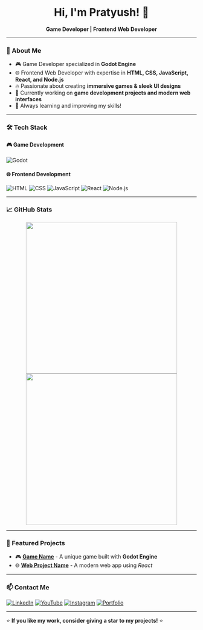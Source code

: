 

<h1 align="center">Hi, I'm Pratyush! 👋</h1>
<p align="center">
  <b>Game Developer | Frontend Web Developer</b>
</p>

---

### 🚀 About Me
- 🎮 Game Developer specialized in **Godot Engine**
- 🌐 Frontend Web Developer with expertise in **HTML, CSS, JavaScript, React, and Node.js**
- 🔥 Passionate about creating **immersive games & sleek UI designs**
- 📌 Currently working on **game development projects and modern web interfaces**
- 🎯 Always learning and improving my skills!

---

### 🛠 Tech Stack

#### 🎮 Game Development
![Godot](https://img.shields.io/badge/Godot-478CBF?style=for-the-badge&logo=godot-engine&logoColor=white)

#### 🌐 Frontend Development
![HTML](https://img.shields.io/badge/HTML5-E34F26?style=for-the-badge&logo=html5&logoColor=white)
![CSS](https://img.shields.io/badge/CSS3-1572B6?style=for-the-badge&logo=css3&logoColor=white)
![JavaScript](https://img.shields.io/badge/JavaScript-F7DF1E?style=for-the-badge&logo=javascript&logoColor=black)
![React](https://img.shields.io/badge/React-61DAFB?style=for-the-badge&logo=react&logoColor=black)
![Node.js](https://img.shields.io/badge/Node.js-339933?style=for-the-badge&logo=nodedotjs&logoColor=white)

---

### 📈 GitHub Stats
<p align="center">
  <img src="https://github-readme-stats.vercel.app/api?username=developer-pratyush&show_icons=true&theme=radical" width="400px"/>
  <img src="https://github-readme-streak-stats.herokuapp.com/?user=developer-pratyush&theme=radical" width="400px"/>
</p>

---

### 📌 Featured Projects
- 🎮 **[Game Name](https://github.com/your-username/game-repo)** - A unique game built with **Godot Engine**
- 🌐 **[Web Project Name](https://github.com/developer-pratyush/Chat-MessengerV1.0)** - A modern web app using *React*

---

### 📫 Contact Me
[![LinkedIn](https://img.shields.io/badge/LinkedIn-0A66C2?style=for-the-badge&logo=linkedin&logoColor=white)](https://www.linkedin.com/in/pratyushdev)
[![YouTube](https://img.shields.io/badge/YouTube-FF0000?style=for-the-badge&logo=youtube&logoColor=white)](https://www.youtube.com/@PratyushXDev)
[![Instagram](https://img.shields.io/badge/Instagram-E4405F?style=for-the-badge&logo=instagram&logoColor=white)](https://instagram.com/developer.pratyush)
[![Portfolio](https://img.shields.io/badge/Portfolio-000000?style=for-the-badge&logo=web&logoColor=white)](#)

---

⭐ **If you like my work, consider giving a star to my projects!** ⭐
